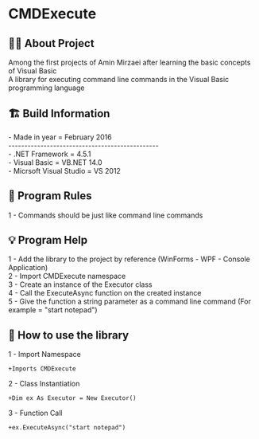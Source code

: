 # CMDExecute

<h2> 👨‍💻 About Project</h2>
Among the first projects of Amin Mirzaei after learning the basic concepts of Visual Basic <br />
A library for executing command line commands in the Visual Basic programming language <br />

<h2> 🏗 Build Information</h2>
- Made in year = February 2016 <br />
----------------------------------------------- <br />
- .NET Framework =  4.5.1 <br />
- Visual Basic = VB.NET 14.0 <br />
- Micrsoft Visual Studio = VS 2012 <br />


<h2> 📜 Program Rules</h2>
1 - Commands should be just like command line commands<br />

<h2> 💡 Program Help</h2>
1 - Add the library to the project by reference (WinForms - WPF - Console Application)<br />
2 - Import CMDExecute namespace<br />
3 - Create an instance of the Executor class<br />
4 - Call the ExecuteAsync function on the created instance<br />
5 - Give the function a string parameter as a command line command (For example = "start notepad")

<h2>🤔 How to use the library</h2>
1 - Import Namespace<br />

```
+Imports CMDExecute
```

2 - Class Instantiation<br />

```
+Dim ex As Executor = New Executor()
```

3 - Function Call<br />

```
+ex.ExecuteAsync("start notepad")
```
